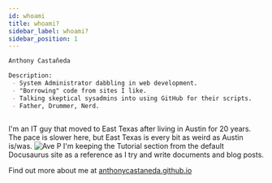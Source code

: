 ```yaml
---
id: whoami
title: whoami?
sidebar_label: whoami?
sidebar_position: 1
---
```


<!-- ## whoami? -->

```markdown title="anthony@anthonycastaneda.com:~$ whoami"
Anthony Castañeda

Description: 
 - System Administrator dabbling in web development.
 - "Borrowing" code from sites I like. 
 - Talking skeptical sysadmins into using GitHub for their scripts. 
 - Father, Drummer, Nerd.
 
```

I'm an IT guy that moved to East Texas after living in Austin for 20 years. The pace is slower here,
but East Texas is every bit as weird as Austin is/was.
![Ave P](/img/AveP.jpg)
I'm keeping the Tutorial section from the default Docusaurus site as a reference as I try and write documents and blog posts.

Find out more about me at [anthonycastaneda.github.io](https://anthonycastaneda.github.io)
